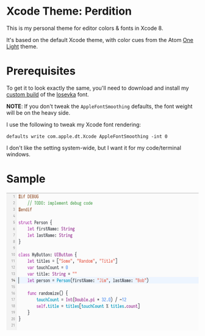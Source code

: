 Xcode Theme: Perdition
======================

This is my personal theme for editor colors & fonts in Xcode 8.

It's based on the default Xcode theme, with color cues from the Atom [One Light](https://github.com/atom/one-light-syntax) theme.

# Prerequisites

To get it to look exactly the same, you'll need to download and install my [custom build](https://github.com/leonbreedt/iosevka-term-custom) of the [Iosevka](https://github.com/be5invis/Iosevka) font.

**NOTE**: If you don't tweak the `AppleFontSmoothing` defaults, the font weight
will be on the heavy side.

I use the following to tweak my Xcode font rendering:

```shell
defaults write com.apple.dt.Xcode AppleFontSmoothing -int 0
```

I don't like the setting system-wide, but I want it for my code/terminal
windows.

# Sample

<img src="https://raw.githubusercontent.com/leonbreedt/xcode-theme-perdition/master/Preview.png" alt="Preview" width="556" height="361">
